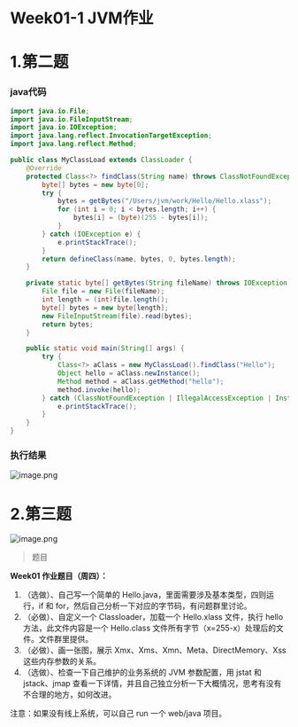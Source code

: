 # Week01-1 JVM作业

<a name="yrXh7"></a>
# 1.第二题
<a name="1KUIR"></a>
### java代码
```java
import java.io.File;
import java.io.FileInputStream;
import java.io.IOException;
import java.lang.reflect.InvocationTargetException;
import java.lang.reflect.Method;

public class MyClassLoad extends ClassLoader {
    @Override
    protected Class<?> findClass(String name) throws ClassNotFoundException {
        byte[] bytes = new byte[0];
        try {
            bytes = getBytes("/Users/jvm/work/Hello/Hello.xlass");
            for (int i = 0; i < bytes.length; i++) {
                bytes[i] = (byte)(255 - bytes[i]);
            }
        } catch (IOException e) {
            e.printStackTrace();
        }
        return defineClass(name, bytes, 0, bytes.length);
    }

    private static byte[] getBytes(String fileName) throws IOException {
        File file = new File(fileName);
        int length = (int)file.length();
        byte[] bytes = new byte[length];
        new FileInputStream(file).read(bytes);
        return bytes;
    }

    public static void main(String[] args) {
        try {
            Class<?> aClass = new MyClassLoad().findClass("Hello");
            Object hello = aClass.newInstance();
            Method method = aClass.getMethod("hello");
            method.invoke(hello);
        } catch (ClassNotFoundException | IllegalAccessException | InstantiationException | InvocationTargetException | NoSuchMethodException e) {
            e.printStackTrace();
        }
    }
}
```
<a name="m9oGm"></a>
### 执行结果
![image.png](https://img2020.cnblogs.com/blog/1135109/202010/1135109-20201018210103219-621449306.png)<br />

<a name="KkyyE"></a>
# 2.第三题
![image.png](https://img2020.cnblogs.com/blog/1135109/202010/1135109-20201018210137073-603086409.png)<br />

> 题目

**Week01 作业题目（周四）：**

1. （选做）、自己写一个简单的 Hello.java，里面需要涉及基本类型，四则运行，if 和 for，然后自己分析一下对应的字节码，有问题群里讨论。<br />
1. （必做）、自定义一个 Classloader，加载一个 Hello.xlass 文件，执行 hello 方法，此文件内容是一个 Hello.class 文件所有字节（x=255-x）处理后的文件。文件群里提供。<br />
1. （必做）、画一张图，展示 Xmx、Xms、Xmn、Meta、DirectMemory、Xss 这些内存参数的关系。<br />
1. （选做）、检查一下自己维护的业务系统的 JVM 参数配置，用 jstat 和 jstack、jmap 查看一下详情，并且自己独立分析一下大概情况，思考有没有不合理的地方，如何改进。<br />

注意：如果没有线上系统，可以自己 run 一个 web/java 项目。<br />
<br />
